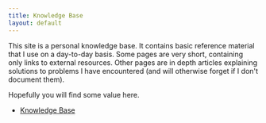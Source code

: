 ```yaml
---
title: Knowledge Base
layout: default
---
```



This site is a personal knowledge base. It contains basic reference material that I use on a day-to-day basis. Some pages are very short, containing only links to external resources. Other pages are in depth articles explaining solutions to problems I have encountered (and will otherwise forget if I don't document them).

Hopefully you will find some value here.

* [Knowledge Base](https://github.com/NadimGhaznavi/kb/wiki)

